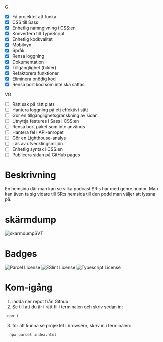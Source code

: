 
G
- [x] Få projektet att funka
- [x] CSS till Sass
- [x] Enhetlig namngivning i CSS:en
- [x] Konvertera till TypeScript
- [x] Enhetlig kodkvalitet
- [x] Mobilvyn
- [x] Språk
- [x] Rensa loggning
- [x] Dokumentation
- [x] Tillgänglighet (bilder)
- [x] Refaktorera funktioner
- [x] Eliminera onödig kod
- [x] Rensa bort kod som inte ska sättas
  
VG
- [ ] Rätt sak på rätt plats
- [ ] Hantera loggning på ett effektivt sätt
- [ ] Gör en tillgänglighetsgranskning av sidan
- [ ] Utnyttja features i Sass i CSS:en
- [ ] Rensa bort paket som inte används
- [ ] Hantera fel i API-anropet
- [ ] Gör en Lighthouse-analys
- [ ] Läs av utvecklingsmiljön
- [ ] Enhetlig syntax i CSS:en
- [ ] Publicera sidan på GitHub pages

# Beskrivning
En hemsida där man kan se vilka podcast SR:s har med genre humor.
Man kan även ta sig vidare till SR:s hemsida till den podd man väljer att lyssna på. 

# skärmdump 
![skarmdumpSVT](https://user-images.githubusercontent.com/113438302/226600369-f4111c2a-a74d-4494-ba2f-dc190d04737a.png)


# Badges

![Parcel License](https://img.shields.io/badge/2.8.3-Parcel-green)
![ESlint License](https://img.shields.io/badge/8.36.0-ESlint-blueviolet)
![Typescript License](https://img.shields.io/badge/4.9.5-Typescript-blue)

# Kom-igång

1. ladda ner repot från Github
2. Se till att du är i rätt fil i terminalen och skriv sedan in: 
```bash
 npm i 
```
3. för att kunna se projektet i browsern, skriv in i terminalen:
```bash
  npx parcel index.html
```